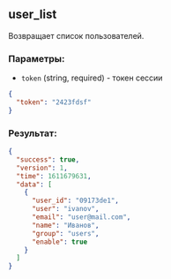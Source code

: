 ## user_list
Возвращает список пользователей.

### Параметры:
- ```token``` (string, required) - токен сессии
```json
{
  "token": "2423fdsf"
}
```

### Результат:
```json
{
  "success": true,
  "version": 1,
  "time": 1611679631,
  "data": [
    {
      "user_id": "09173de1", 
      "user": "ivanov", 
      "email": "user@mail.com", 
      "name": "Иванов", 
      "group": "users", 
      "enable": true
    }
  ]
}
```
